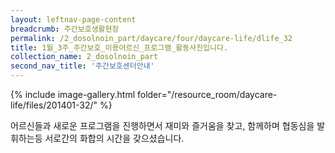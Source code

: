 ```yaml
--- 
layout: leftnav-page-content 
breadcrumb: 주간보호생활현장 
permalink: /2_dosolnoin_part/daycare/four/daycare-life/dlife_32
title: 1월_3주_주간보호_이용어르신_프로그램_활동사진입니다.
collection_name: 2_dosolnoin_part
second_nav_title: '주간보호센터안내' 
---
```

{% include image-gallery.html folder="/resource_room/daycare-life/files/201401-32/" %}










어르신들과 새로운 프로그램을 진행하면서 재미와 즐거움을
찾고, 함께하며 협동심을 발휘하는등 서로간의 화합의 시간을 갖으셨습니다.